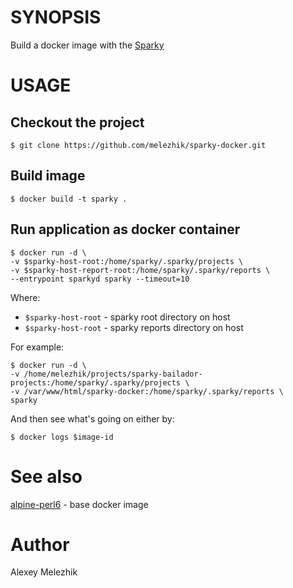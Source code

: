 # SYNOPSIS

Build a docker image with the [Sparky](https://github.com/melezhik/sparky)

# USAGE

## Checkout the project

    $ git clone https://github.com/melezhik/sparky-docker.git

## Build image 

    $ docker build -t sparky .

## Run application as docker container 

    $ docker run -d \
    -v $sparky-host-root:/home/sparky/.sparky/projects \
    -v $sparky-host-report-root:/home/sparky/.sparky/reports \
    --entrypoint sparkyd sparky --timeout=10

Where:

* `$sparky-host-root` - sparky root directory on host 
* `$sparky-host-root` - sparky reports directory on host 


For example:

    $ docker run -d \
    -v /home/melezhik/projects/sparky-bailador-projects:/home/sparky/.sparky/projects \
    -v /var/www/html/sparky-docker:/home/sparky/.sparky/reports \
    sparky

And then see what's going on either by:

    $ docker logs $image-id


# See also

[alpine-perl6](https://github.com/JJ/alpine-perl6) - base docker image 

# Author

Alexey Melezhik


